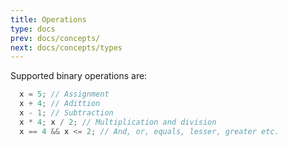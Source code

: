 ```yaml
---
title: Operations 
type: docs
prev: docs/concepts/
next: docs/concepts/types 
---
```


Supported binary operations are:

```js {filename=variables.rash}
  x = 5; // Assignment
  x + 4; // Adittion
  x - 1; // Subtraction
  x * 4; x / 2; // Multiplication and division
  x == 4 && x <= 2; // And, or, equals, lesser, greater etc.
```
